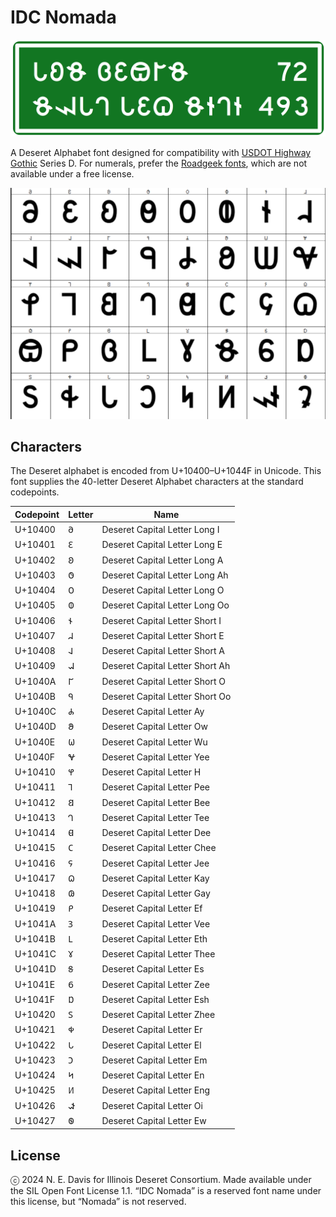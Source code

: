# IDC Nomada

![](./img/example.png)

A Deseret Alphabet font designed for compatibility with [USDOT Highway Gothic](https://en.wikipedia.org/wiki/Highway_Gothic) Series D.  For numerals, prefer the [Roadgeek fonts](https://github.com/sammdot/roadgeek-fonts), which are not available under a free license.

![](./img/layout.png)

## Characters

The Deseret alphabet is encoded from U+10400–U+1044F in Unicode.  This font supplies the 40-letter Deseret Alphabet characters at the standard codepoints.

| Codepoint | Letter | Name |
| --- | --- | --- |
| U+10400 | 𐐀 | Deseret Capital Letter Long I |
| U+10401 | 𐐁 | Deseret Capital Letter Long E |
| U+10402 | 𐐂 | Deseret Capital Letter Long A |
| U+10403 | 𐐃 | Deseret Capital Letter Long Ah |
| U+10404 | 𐐄 | Deseret Capital Letter Long O |
| U+10405 | 𐐅 | Deseret Capital Letter Long Oo |
| U+10406 | 𐐆 | Deseret Capital Letter Short I |
| U+10407 | 𐐇 | Deseret Capital Letter Short E |
| U+10408 | 𐐈 | Deseret Capital Letter Short A |
| U+10409 | 𐐉 | Deseret Capital Letter Short Ah |
| U+1040A | 𐐊 | Deseret Capital Letter Short O |
| U+1040B | 𐐋 | Deseret Capital Letter Short Oo |
| U+1040C | 𐐌 | Deseret Capital Letter Ay |
| U+1040D | 𐐍 | Deseret Capital Letter Ow |
| U+1040E | 𐐎 | Deseret Capital Letter Wu |
| U+1040F | 𐐏 | Deseret Capital Letter Yee |
| U+10410 | 𐐐 | Deseret Capital Letter H |
| U+10411 | 𐐑 | Deseret Capital Letter Pee |
| U+10412 | 𐐒 | Deseret Capital Letter Bee |
| U+10413 | 𐐓 | Deseret Capital Letter Tee |
| U+10414 | 𐐔 | Deseret Capital Letter Dee |
| U+10415 | 𐐕 | Deseret Capital Letter Chee |
| U+10416 | 𐐖 | Deseret Capital Letter Jee |
| U+10417 | 𐐗 | Deseret Capital Letter Kay |
| U+10418 | 𐐘 | Deseret Capital Letter Gay |
| U+10419 | 𐐙 | Deseret Capital Letter Ef |
| U+1041A | 𐐚 | Deseret Capital Letter Vee |
| U+1041B | 𐐛 | Deseret Capital Letter Eth |
| U+1041C | 𐐜 | Deseret Capital Letter Thee |
| U+1041D | 𐐝 | Deseret Capital Letter Es |
| U+1041E | 𐐞 | Deseret Capital Letter Zee |
| U+1041F | 𐐟 | Deseret Capital Letter Esh |
| U+10420 | 𐐠 | Deseret Capital Letter Zhee |
| U+10421 | 𐐡 | Deseret Capital Letter Er |
| U+10422 | 𐐢 | Deseret Capital Letter El |
| U+10423 | 𐐣 | Deseret Capital Letter Em |
| U+10424 | 𐐤 | Deseret Capital Letter En |
| U+10425 | 𐐥 | Deseret Capital Letter Eng |
| U+10426 | 𐐦 | Deseret Capital Letter Oi |
| U+10427 | 𐐧 | Deseret Capital Letter Ew |


## License

ⓒ 2024 N. E. Davis for Illinois Deseret Consortium.  Made available under the SIL Open Font License 1.1.  “IDC Nomada” is a reserved font name under this license, but “Nomada” is not reserved.
